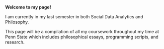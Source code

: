 **Welcome to my page!** 

I am currently in my last semester in both Social Data Analytics and Philosophy. 

This page will be a compilation of all my coursework throughout my time at Penn State which includes philosophical essays, programming scripts, and research.
